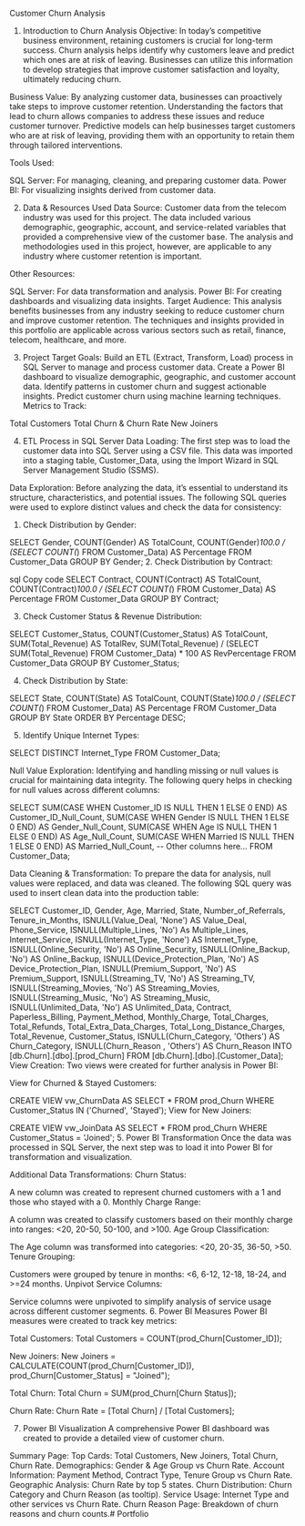 
Customer Churn Analysis 
1. Introduction to Churn Analysis
Objective:
In today’s competitive business environment, retaining customers is crucial for long-term success. Churn analysis helps identify why customers leave and predict which ones are at risk of leaving. Businesses can utilize this information to develop strategies that improve customer satisfaction and loyalty, ultimately reducing churn.

Business Value:
By analyzing customer data, businesses can proactively take steps to improve customer retention. Understanding the factors that lead to churn allows companies to address these issues and reduce customer turnover. Predictive models can help businesses target customers who are at risk of leaving, providing them with an opportunity to retain them through tailored interventions.

Tools Used:

SQL Server: For managing, cleaning, and preparing customer data.
Power BI: For visualizing insights derived from customer data.

2. Data & Resources Used
Data Source:
Customer data from the telecom industry was used for this project. The data included various demographic, geographic, account, and service-related variables that provided a comprehensive view of the customer base. The analysis and methodologies used in this project, however, are applicable to any industry where customer retention is important.

Other Resources:

SQL Server: For data transformation and analysis.
Power BI: For creating dashboards and visualizing data insights.
Target Audience:
This analysis benefits businesses from any industry seeking to reduce customer churn and improve customer retention. The techniques and insights provided in this portfolio are applicable across various sectors such as retail, finance, telecom, healthcare, and more.

3. Project Target
Goals:
Build an ETL (Extract, Transform, Load) process in SQL Server to manage and process customer data.
Create a Power BI dashboard to visualize demographic, geographic, and customer account data.
Identify patterns in customer churn and suggest actionable insights.
Predict customer churn using machine learning techniques.
Metrics to Track:

Total Customers
Total Churn & Churn Rate
New Joiners

4. ETL Process in SQL Server
Data Loading:
The first step was to load the customer data into SQL Server using a CSV file. This data was imported into a staging table, Customer_Data, using the Import Wizard in SQL Server Management Studio (SSMS).

Data Exploration:
Before analyzing the data, it’s essential to understand its structure, characteristics, and potential issues. The following SQL queries were used to explore distinct values and check the data for consistency:

1. Check Distribution by Gender:

SELECT Gender, COUNT(Gender) AS TotalCount,
COUNT(Gender)*100.0 / (SELECT COUNT(*) FROM Customer_Data) AS Percentage
FROM Customer_Data
GROUP BY Gender;
2. Check Distribution by Contract:

sql
Copy code
SELECT Contract, COUNT(Contract) AS TotalCount,
COUNT(Contract)*100.0 / (SELECT COUNT(*) FROM Customer_Data) AS Percentage
FROM Customer_Data
GROUP BY Contract;

3. Check Customer Status & Revenue Distribution:

SELECT Customer_Status, COUNT(Customer_Status) AS TotalCount, SUM(Total_Revenue) AS TotalRev,
SUM(Total_Revenue) / (SELECT SUM(Total_Revenue) FROM Customer_Data) * 100 AS RevPercentage
FROM Customer_Data
GROUP BY Customer_Status;

4. Check Distribution by State:

SELECT State, COUNT(State) AS TotalCount,
COUNT(State)*100.0 / (SELECT COUNT(*) FROM Customer_Data) AS Percentage
FROM Customer_Data
GROUP BY State
ORDER BY Percentage DESC;

5. Identify Unique Internet Types:

SELECT DISTINCT Internet_Type
FROM Customer_Data;

Null Value Exploration:
Identifying and handling missing or null values is crucial for maintaining data integrity. The following query helps in checking for null values across different columns:

SELECT 
    SUM(CASE WHEN Customer_ID IS NULL THEN 1 ELSE 0 END) AS Customer_ID_Null_Count,
    SUM(CASE WHEN Gender IS NULL THEN 1 ELSE 0 END) AS Gender_Null_Count,
    SUM(CASE WHEN Age IS NULL THEN 1 ELSE 0 END) AS Age_Null_Count,
    SUM(CASE WHEN Married IS NULL THEN 1 ELSE 0 END) AS Married_Null_Count,
    -- Other columns here...
FROM Customer_Data;


Data Cleaning & Transformation:
To prepare the data for analysis, null values were replaced, and data was cleaned. The following SQL query was used to insert clean data into the production table:

SELECT 
    Customer_ID,
    Gender,
    Age,
    Married,
    State,
    Number_of_Referrals,
    Tenure_in_Months,
    ISNULL(Value_Deal, 'None') AS Value_Deal,
    Phone_Service,
    ISNULL(Multiple_Lines, 'No') As Multiple_Lines,
    Internet_Service,
    ISNULL(Internet_Type, 'None') AS Internet_Type,
    ISNULL(Online_Security, 'No') AS Online_Security,
    ISNULL(Online_Backup, 'No') AS Online_Backup,
    ISNULL(Device_Protection_Plan, 'No') AS Device_Protection_Plan,
    ISNULL(Premium_Support, 'No') AS Premium_Support,
    ISNULL(Streaming_TV, 'No') AS Streaming_TV,
    ISNULL(Streaming_Movies, 'No') AS Streaming_Movies,
    ISNULL(Streaming_Music, 'No') AS Streaming_Music,
    ISNULL(Unlimited_Data, 'No') AS Unlimited_Data,
    Contract,
    Paperless_Billing,
    Payment_Method,
    Monthly_Charge,
    Total_Charges,
    Total_Refunds,
    Total_Extra_Data_Charges,
    Total_Long_Distance_Charges,
    Total_Revenue,
    Customer_Status,
    ISNULL(Churn_Category, 'Others') AS Churn_Category,
    ISNULL(Churn_Reason , 'Others') AS Churn_Reason
INTO [db.Churn].[dbo].[prod_Churn]
FROM [db.Churn].[dbo].[Customer_Data];
View Creation:
Two views were created for further analysis in Power BI:

View for Churned & Stayed Customers:

CREATE VIEW vw_ChurnData AS
SELECT * FROM prod_Churn WHERE Customer_Status IN ('Churned', 'Stayed');
View for New Joiners:

CREATE VIEW vw_JoinData AS
SELECT * FROM prod_Churn WHERE Customer_Status = 'Joined';
5. Power BI Transformation
Once the data was processed in SQL Server, the next step was to load it into Power BI for transformation and visualization.

Additional Data Transformations:
Churn Status:

A new column was created to represent churned customers with a 1 and those who stayed with a 0.
Monthly Charge Range:

A column was created to classify customers based on their monthly charge into ranges: <20, 20-50, 50-100, and >100.
Age Group Classification:

The Age column was transformed into categories: <20, 20-35, 36-50, >50.
Tenure Grouping:

Customers were grouped by tenure in months: <6, 6-12, 12-18, 18-24, and >=24 months.
Unpivot Service Columns:

Service columns were unpivoted to simplify analysis of service usage across different customer segments.
6. Power BI Measures
Power BI measures were created to track key metrics:

Total Customers:
Total Customers = COUNT(prod_Churn[Customer_ID]);

New Joiners:
New Joiners = CALCULATE(COUNT(prod_Churn[Customer_ID]), prod_Churn[Customer_Status] = "Joined");

Total Churn:
Total Churn = SUM(prod_Churn[Churn Status]);

Churn Rate:
Churn Rate = [Total Churn] / [Total Customers];

7. Power BI Visualization
A comprehensive Power BI dashboard was created to provide a detailed view of customer churn.

Summary Page:
Top Cards:
Total Customers, New Joiners, Total Churn, Churn Rate.
Demographics:
Gender & Age Group vs Churn Rate.
Account Information:
Payment Method, Contract Type, Tenure Group vs Churn Rate.
Geographic Analysis:
Churn Rate by top 5 states.
Churn Distribution:
Churn Category and Churn Reason (as tooltip).
Service Usage:
Internet Type and other services vs Churn Rate.
Churn Reason Page:
Breakdown of churn reasons and churn counts.# Portfolio
